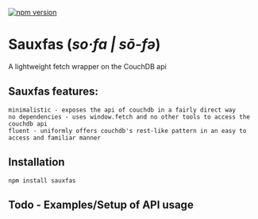 [![npm version](https://badge.fury.io/js/sauxfas.svg)](https://badge.fury.io/js/sauxfas)

# Sauxfas (*so·fa | sō-fə*)
A lightweight fetch wrapper on the CouchDB api

## Sauxfas features:

    minimalistic - exposes the api of couchdb in a fairly direct way
    no dependencies - uses window.fetch and no other tools to access the couchdb api
    fluent - uniformly offers couchdb's rest-like pattern in an easy to access and familiar manner

## Installation

    npm install sauxfas
    
## Todo - Examples/Setup of API usage
